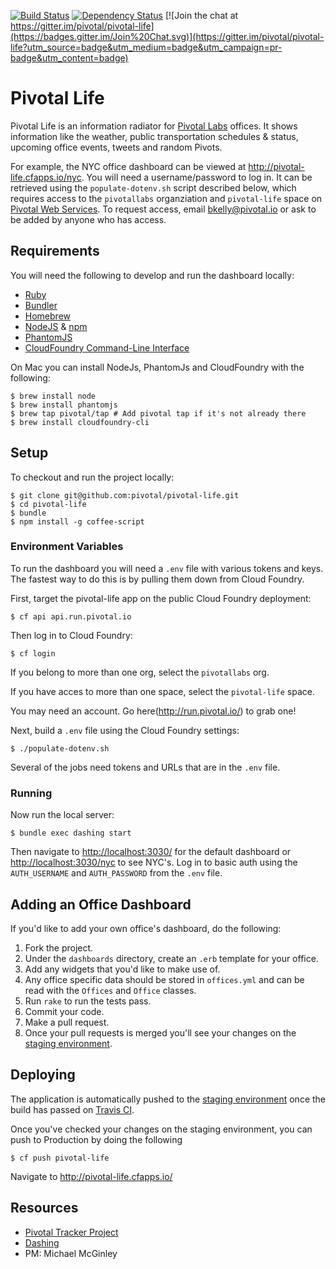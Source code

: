 [![Build Status](https://travis-ci.org/pivotal/pivotal-life.svg)](https://travis-ci.org/pivotal/pivotal-life) [![Dependency Status](https://gemnasium.com/pivotal/pivotal-life.svg)](https://gemnasium.com/pivotal/pivotal-life) [![Join the chat at https://gitter.im/pivotal/pivotal-life](https://badges.gitter.im/Join%20Chat.svg)](https://gitter.im/pivotal/pivotal-life?utm_source=badge&utm_medium=badge&utm_campaign=pr-badge&utm_content=badge)

# Pivotal Life

Pivotal Life is an information radiator for [Pivotal Labs](http://pivotallabs.com) offices. It shows information like the weather, public transportation schedules & status, upcoming office events, tweets and random Pivots.

For example, the NYC office dashboard can be viewed at <http://pivotal-life.cfapps.io/nyc>. You will need a username/password to log in. It can be retrieved using the `populate-dotenv.sh` script described below, which requires access to the `pivotallabs` organziation and `pivotal-life` space on [Pivotal Web Services](http://run.pivotal.io). To request access, email bkelly@pivotal.io or ask to be added by anyone who has access.

## Requirements

You will need the following to develop and run the dashboard locally:

- [Ruby](https://www.ruby-lang.org/en/)
- [Bundler](http://bundler.io/)
- [Homebrew](http://brew.sh/)
- [NodeJS](http://nodejs.org/) & [npm](https://www.npmjs.org/)
- [PhantomJS](http://phantomjs.org)
- [CloudFoundry Command-Line Interface](https://github.com/cloudfoundry/cli)

On Mac you can install NodeJs, PhantomJs and CloudFoundry with the following:

    $ brew install node
    $ brew install phantomjs
    $ brew tap pivotal/tap # Add pivotal tap if it's not already there
    $ brew install cloudfoundry-cli

## Setup

To checkout and run the project locally:

    $ git clone git@github.com:pivotal/pivotal-life.git
    $ cd pivotal-life
    $ bundle
    $ npm install -g coffee-script

### Environment Variables

To run the dashboard you will need a `.env` file with various tokens and keys.  The fastest way to do this is by pulling them down from Cloud Foundry.

First, target the pivotal-life app on the public Cloud Foundry deployment:

    $ cf api api.run.pivotal.io

Then log in to Cloud Foundry:
 
    $ cf login

If you belong to more than one org, select the `pivotallabs` org.

If you have acces to more than one space, select the `pivotal-life` space.

You may need an account. Go here(http://run.pivotal.io/) to grab one!

Next, build a `.env` file using the Cloud Foundry settings:

    $ ./populate-dotenv.sh

Several of the jobs need tokens and URLs that are in the `.env` file.

### Running

Now run the local server:
    
    $ bundle exec dashing start

Then navigate to <http://localhost:3030/> for the default dashboard or <http://localhost:3030/nyc> to see NYC's.
Log in to basic auth using the `AUTH_USERNAME` and `AUTH_PASSWORD` from the `.env` file.

## Adding an Office Dashboard

If you'd like to add your own office's dashboard, do the following:

1. Fork the project.
2. Under the `dashboards` directory, create an `.erb` template for your office.
3. Add any widgets that you'd like to make use of.
4. Any office specific data should be stored in `offices.yml` and can be read with the `Offices` and `Office` classes.
5. Run `rake` to run the tests pass.
6. Commit your code.
7. Make a pull request.
8. Once your pull requests is merged you'll see your changes on the [staging environment](http://pivotal-life-staging.cfapps.io/).

## Deploying

The application is automatically pushed to the [staging environment](http://pivotal-life-staging.cfapps.io/) once the build has passed on [Travis CI]((https://travis-ci.org/pivotal/pivotal-life)).

Once you've checked your changes on the staging environment, you can push to Production by doing the following

    $ cf push pivotal-life

Navigate to <http://pivotal-life.cfapps.io/>

## Resources

- [Pivotal Tracker Project](https://www.pivotaltracker.com/n/projects/1003138)
- [Dashing](http://shopify.github.com/dashing)
- PM: Michael McGinley

